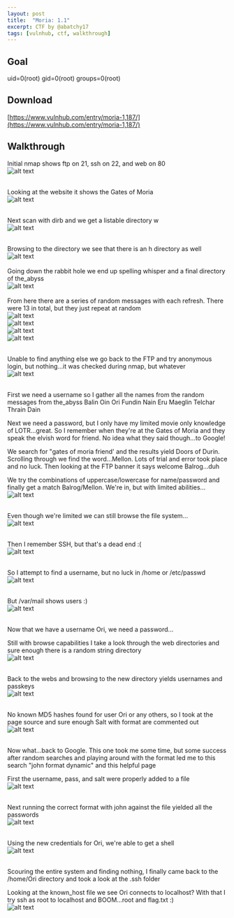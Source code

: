 ```yaml
---
layout: post
title:  "Moria: 1.1"
excerpt: CTF by @abatchy17
tags: [vulnhub, ctf, walkthrough]
---
```


## Goal 
uid=0(root) gid=0(root) groups=0(root)

## Download
[https://www.vulnhub.com/entry/moria-1,187/](https://www.vulnhub.com/entry/moria-1,187/)

## Walkthrough
Initial nmap shows ftp on 21, ssh on 22, and web on 80
<br>![alt text](../vulnhub/Moria_11/moria001-nmap.png)
<br><br>

Looking at the website it shows the Gates of Moria 
<br>![alt text](../vulnhub/Moria_11/moria002-port80.png)
<br><br>

Next scan with dirb and we get a listable directory w
<br>![alt text](../vulnhub/Moria_11/moria003-dirb.png)
<br><br>

Browsing to the directory we see that there is an h directory as well
<br>![alt text](../vulnhub/Moria_11/moria004-wdir.png)
<br><br>
Going down the rabbit hole we end up spelling whisper and a final directory of the_abyss
<br>![alt text](../vulnhub/Moria_11/moria005-whispher.png)
<br><br>
From here there are a series of random messages with each refresh.  There were 13 in total, but they just repeat at random 
<br>![alt text](../vulnhub/Moria_11/moria006-random02.png)
<br>![alt text](../vulnhub/Moria_11/moria006-random03.png)
<br>![alt text](../vulnhub/Moria_11/moria006-random04.png)
<br>![alt text](../vulnhub/Moria_11/moria006-random07.png)
<br><br>

Unable to find anything else we go back to the FTP and try anonymous login, but nothing...it was checked during nmap, but whatever
<br>![alt text](../vulnhub/Moria_11/moria007-ftpfail.png)
<br><br>

First we need a username so I gather all the names from the random messages from the_abyss
   Balin
   Oin
   Ori
   Fundin
   Nain
   Eru
   Maeglin
   Telchar
   Thrain
   Dain
 
Next we need a password, but I only have my limited movie only knowledge of LOTR...great.  So I remember when they're at the Gates of Moria and they speak the elvish word for friend.  No idea what they said though...to Google!

We search for "gates of moria friend' and the results yield Doors of Durin. Scrolling through we find the word...Mellon. Lots of trial and error took place and no luck.  Then looking at the FTP banner it says welcome Balrog...duh

We try the combinations of uppercase/lowercase for name/password and finally get a match Balrog/Mellon. We're in, but with limited abilities...
<br>![alt text](../vulnhub/Moria_11/moria008-ftpsuccess.png)
<br><br>

Even though we're limited we can still browse the file system...
<br>![alt text](../vulnhub/Moria_11/moria009-ftpbrowse.png)
<br><br>

Then I remember SSH, but that's a dead end :(
<br>![alt text](../vulnhub/Moria_11/moria010-sshfail.png)
<br><br>

So I attempt to find a username, but no luck in /home or /etc/passwd
<br>![alt text](../vulnhub/Moria_11/moria011-getuserfail.png)
<br><br>

But /var/mail shows users :)
<br>![alt text](../vulnhub/Moria_11/moria012-getusersuccess.png)
<br><br>

Now that we have a username Ori, we need a password...

Still with browse capabilities I take a look through the web directories and sure enough there is a random string directory 
<br>![alt text](../vulnhub/Moria_11/moria013-newdir.png)
<br><br>

Back to the webs and browsing to the new directory yields usernames and passkeys
<br>![alt text](../vulnhub/Moria_11/moria014-namepasskey.png)
<br><br>

No known MD5 hashes found for user Ori or any others, so I took at the page source and sure enough Salt with format are commented out 
<br>![alt text](../vulnhub/Moria_11/moria015-passsalt.png)
<br><br>

Now what...back to Google.  This one took me some time, but some success after random searches and playing around with the format led me to this search "john format dynamic" and this helpful page

First the username, pass, and salt were properly added to a file 
<br>![alt text](../vulnhub/Moria_11/moria016-prisonersfile.png)
<br><br>

Next running the correct format with john against the file yielded all the passwords 
<br>![alt text](../vulnhub/Moria_11/moria017-john.png)
<br><br>

Using the new credentials for Ori, we're able to get a shell
<br>![alt text](../vulnhub/Moria_11/moria018-shell.png)
<br><br>

Scouring the entire system and finding nothing, I finally came back to the /home/Ori directory and took a look at the .ssh folder

Looking at the known_host file we see Ori connects to localhost?  With that I try ssh as root to localhost and BOOM...root and flag.txt :) 
<br>![alt text](../vulnhub/Moria_11/moria019-root.png)
<br><br>
